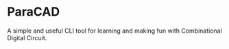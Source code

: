 # ParaCAD
A simple and useful CLI tool for learning and making fun with Combinational Digital Circuit. 
